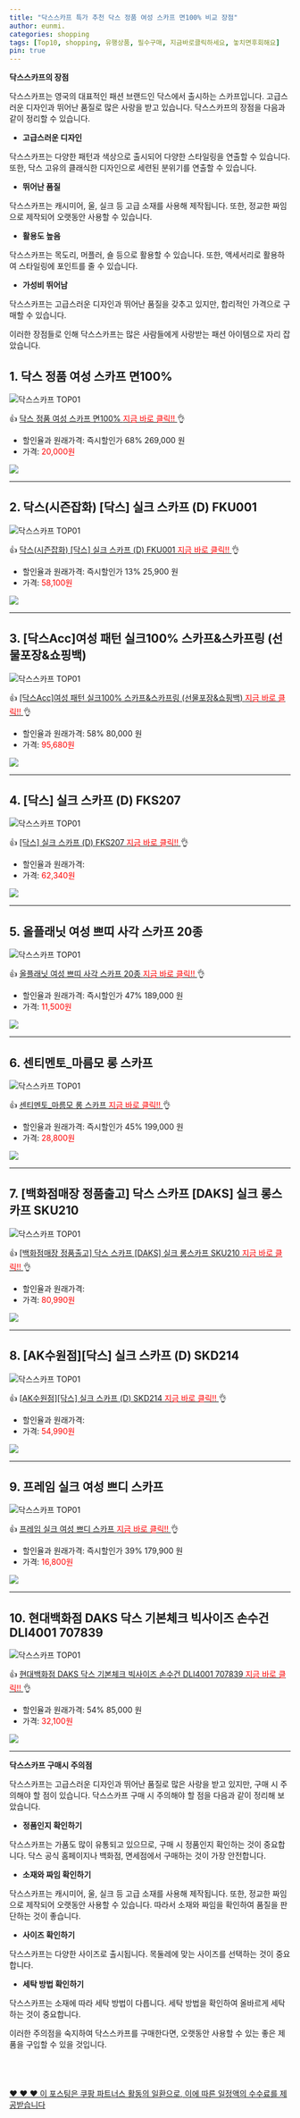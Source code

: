 ```yaml
---
title: "닥스스카프 특가 추천 닥스 정품 여성 스카프 면100% 비교 장점"
author: eunmi.
categories: shopping
tags: [Top10, shopping, 유행상품, 필수구매, 지금바로클릭하세요, 놓치면후회해요]
pin: true
---
```

**닥스스카프의 장점**

닥스스카프는 영국의 대표적인 패션 브랜드인 닥스에서 출시하는 스카프입니다. 고급스러운 디자인과 뛰어난 품질로 많은 사랑을 받고 있습니다. 닥스스카프의 장점을 다음과 같이 정리할 수 있습니다.

* **고급스러운 디자인**

닥스스카프는 다양한 패턴과 색상으로 출시되어 다양한 스타일링을 연출할 수 있습니다. 또한, 닥스 고유의 클래식한 디자인으로 세련된 분위기를 연출할 수 있습니다.

* **뛰어난 품질**

닥스스카프는 캐시미어, 울, 실크 등 고급 소재를 사용해 제작됩니다. 또한, 정교한 짜임으로 제작되어 오랫동안 사용할 수 있습니다.

* **활용도 높음**

닥스스카프는 목도리, 머플러, 숄 등으로 활용할 수 있습니다. 또한, 액세서리로 활용하여 스타일링에 포인트를 줄 수 있습니다.

* **가성비 뛰어남**

닥스스카프는 고급스러운 디자인과 뛰어난 품질을 갖추고 있지만, 합리적인 가격으로 구매할 수 있습니다.

이러한 장점들로 인해 닥스스카프는 많은 사람들에게 사랑받는 패션 아이템으로 자리 잡았습니다.

   

## 1. 닥스 정품 여성 스카프 면100%

![닥스스카프 TOP01](https://thumbnail8.coupangcdn.com/thumbnails/remote/230x230ex/image/vendor_inventory/dbb9/6400fcd55d1b48e7869aaee49389a3c3f6f5c24c8e004f113bdc816cc1c9.jpg)


👍 [닥스 정품 여성 스카프 면100% <font color=red> 지금 바로 클릭!! </font> ](https://link.coupang.com/re/AFFSDP?lptag=AF3617701&subid=GithubCoopas&pageKey=7657234679&traceid=V0-153&itemId=20390375426&vendorItemId=87473196907) 👌 


- 할인율과 원래가격: 즉시할인가 68%  269,000   원
- 가격: <span style='color:red'>20,000원</span>

[![](/discount_price.png)](https://link.coupang.com/re/AFFSDP?lptag=AF3617701&subid=GithubCoopas&pageKey=7657234679&traceid=V0-153&itemId=20390375426&vendorItemId=87473196907)

---


   

## 2. 닥스(시즌잡화) [닥스] 실크 스카프 (D) FKU001

![닥스스카프 TOP01](https://thumbnail10.coupangcdn.com/thumbnails/remote/230x230ex/image/vendor_inventory/7f15/43f48144c33e0ea681b5a10b4fca41cb93e14c22a02d4c98ac09aa918fe2.jpg)


👍 [닥스(시즌잡화) [닥스] 실크 스카프 (D) FKU001 <font color=red> 지금 바로 클릭!! </font> ](https://link.coupang.com/re/AFFSDP?lptag=AF3617701&subid=GithubCoopas&pageKey=6732435818&traceid=V0-153&itemId=15690302432&vendorItemId=87416607381) 👌 


- 할인율과 원래가격: 즉시할인가 13%  25,900   원
- 가격: <span style='color:red'>58,100원</span>

[![](/discount_price.png)](https://link.coupang.com/re/AFFSDP?lptag=AF3617701&subid=GithubCoopas&pageKey=6732435818&traceid=V0-153&itemId=15690302432&vendorItemId=87416607381)

---


   

## 3. [닥스Acc]여성 패턴 실크100% 스카프&스카프링 (선물포장&쇼핑백)

![닥스스카프 TOP01](https://thumbnail6.coupangcdn.com/thumbnails/remote/230x230ex/image/vendor_inventory/f386/e8319ec16981180bb26a6753c8cc1482e06e4a7b55680bebfaff562a93dd.JPG)


👍 [[닥스Acc]여성 패턴 실크100% 스카프&스카프링 (선물포장&쇼핑백) <font color=red> 지금 바로 클릭!! </font> ](https://link.coupang.com/re/AFFSDP?lptag=AF3617701&subid=GithubCoopas&pageKey=7249812347&traceid=V0-153&itemId=18438951327&vendorItemId=87229357091) 👌 


- 할인율과 원래가격: 58%  80,000   원
- 가격: <span style='color:red'>95,680원</span>

[![](/discount_price.png)](https://link.coupang.com/re/AFFSDP?lptag=AF3617701&subid=GithubCoopas&pageKey=7249812347&traceid=V0-153&itemId=18438951327&vendorItemId=87229357091)

---


   

## 4. [닥스] 실크 스카프 (D) FKS207

![닥스스카프 TOP01](https://thumbnail6.coupangcdn.com/thumbnails/remote/230x230ex/image/vendor_inventory/9be0/3c526c073556a20e4e690db4bbb5c20ea30fb54bd23ecdabad350cd4a189.png)


👍 [[닥스] 실크 스카프 (D) FKS207 <font color=red> 지금 바로 클릭!! </font> ](https://link.coupang.com/re/AFFSDP?lptag=AF3617701&subid=GithubCoopas&pageKey=6067580076&traceid=V0-153&itemId=11186618861&vendorItemId=85163301930) 👌 


- 할인율과 원래가격: 
- 가격: <span style='color:red'>62,340원</span>

[![](/discount_price.png)](https://link.coupang.com/re/AFFSDP?lptag=AF3617701&subid=GithubCoopas&pageKey=6067580076&traceid=V0-153&itemId=11186618861&vendorItemId=85163301930)

---


   

## 5. 올플래닛 여성 쁘띠 사각 스카프 20종

![닥스스카프 TOP01](https://thumbnail9.coupangcdn.com/thumbnails/remote/230x230ex/image/vendor_inventory/10f0/3ca0fce06bdb634c681e85f924f9d18cd9e8a9ee8ca6722e66402bf666a2.jpg)


👍 [올플래닛 여성 쁘띠 사각 스카프 20종 <font color=red> 지금 바로 클릭!! </font> ](https://link.coupang.com/re/AFFSDP?lptag=AF3617701&subid=GithubCoopas&pageKey=7651059324&traceid=V0-153&itemId=20357761152&vendorItemId=87441959050) 👌 


- 할인율과 원래가격: 즉시할인가 47%  189,000   원
- 가격: <span style='color:red'>11,500원</span>

[![](/discount_price.png)](https://link.coupang.com/re/AFFSDP?lptag=AF3617701&subid=GithubCoopas&pageKey=7651059324&traceid=V0-153&itemId=20357761152&vendorItemId=87441959050)

---


   

## 6. 센티멘토_마름모 롱 스카프

![닥스스카프 TOP01](https://thumbnail6.coupangcdn.com/thumbnails/remote/230x230ex/image/vendor_inventory/fc39/69548bb1d6245c7e0870c1ed8e67dc6e4fec3f8a64537c1b948d97d00655.jpg)


👍 [센티멘토_마름모 롱 스카프 <font color=red> 지금 바로 클릭!! </font> ](https://link.coupang.com/re/AFFSDP?lptag=AF3617701&subid=GithubCoopas&pageKey=6357078774&traceid=V0-153&itemId=13402780184&vendorItemId=80657509654) 👌 


- 할인율과 원래가격: 즉시할인가 45%  199,000   원
- 가격: <span style='color:red'>28,800원</span>

[![](/discount_price.png)](https://link.coupang.com/re/AFFSDP?lptag=AF3617701&subid=GithubCoopas&pageKey=6357078774&traceid=V0-153&itemId=13402780184&vendorItemId=80657509654)

---


   

## 7. [백화점매장 정품출고] 닥스 스카프 [DAKS] 실크 롱스카프 SKU210

![닥스스카프 TOP01](https://thumbnail10.coupangcdn.com/thumbnails/remote/230x230ex/image/vendor_inventory/31de/fc4db22346b66a759d789be3479145ebecdf1c7c9821ca7c281f1994dc77.JPG)


👍 [[백화점매장 정품출고] 닥스 스카프 [DAKS] 실크 롱스카프 SKU210 <font color=red> 지금 바로 클릭!! </font> ](https://link.coupang.com/re/AFFSDP?lptag=AF3617701&subid=GithubCoopas&pageKey=7568158907&traceid=V0-153&itemId=19952915164&vendorItemId=87506943096) 👌 


- 할인율과 원래가격: 
- 가격: <span style='color:red'>80,990원</span>

[![](/discount_price.png)](https://link.coupang.com/re/AFFSDP?lptag=AF3617701&subid=GithubCoopas&pageKey=7568158907&traceid=V0-153&itemId=19952915164&vendorItemId=87506943096)

---


   

## 8. [AK수원점][닥스] 실크 스카프 (D) SKD214

![닥스스카프 TOP01](https://thumbnail9.coupangcdn.com/thumbnails/remote/230x230ex/image/vendor_inventory/0666/83ea995789dc3338dc688ed13548d1689f5a2a6c1bc7410c9a73f02c7f3c.JPG)


👍 [[AK수원점][닥스] 실크 스카프 (D) SKD214 <font color=red> 지금 바로 클릭!! </font> ](https://link.coupang.com/re/AFFSDP?lptag=AF3617701&subid=GithubCoopas&pageKey=7074760208&traceid=V0-153&itemId=17580933087&vendorItemId=87469120821) 👌 


- 할인율과 원래가격: 
- 가격: <span style='color:red'>54,990원</span>

[![](/discount_price.png)](https://link.coupang.com/re/AFFSDP?lptag=AF3617701&subid=GithubCoopas&pageKey=7074760208&traceid=V0-153&itemId=17580933087&vendorItemId=87469120821)

---


   

## 9. 프레임 실크 여성 쁘디 스카프

![닥스스카프 TOP01](https://thumbnail6.coupangcdn.com/thumbnails/remote/230x230ex/image/vendor_inventory/c28a/1fa6e71d4727ca0d9ca7a368d0dfc16116ab493530f148ac9448c6b16ee0.jpg)


👍 [프레임 실크 여성 쁘디 스카프 <font color=red> 지금 바로 클릭!! </font> ](https://link.coupang.com/re/AFFSDP?lptag=AF3617701&subid=GithubCoopas&pageKey=6328402282&traceid=V0-153&itemId=13223312891&vendorItemId=84283298961) 👌 


- 할인율과 원래가격: 즉시할인가 39%  179,900   원
- 가격: <span style='color:red'>16,800원</span>

[![](/discount_price.png)](https://link.coupang.com/re/AFFSDP?lptag=AF3617701&subid=GithubCoopas&pageKey=6328402282&traceid=V0-153&itemId=13223312891&vendorItemId=84283298961)

---


   

## 10. 현대백화점 DAKS 닥스 기본체크 빅사이즈 손수건 DLI4001 707839

![닥스스카프 TOP01](https://thumbnail6.coupangcdn.com/thumbnails/remote/230x230ex/image/vendor_inventory/018d/284ec49736f4ec7efdf5fcbc28f3353d45e93f857b3f231862068cdefb0a.jpg)


👍 [현대백화점 DAKS 닥스 기본체크 빅사이즈 손수건 DLI4001 707839 <font color=red> 지금 바로 클릭!! </font> ](https://link.coupang.com/re/AFFSDP?lptag=AF3617701&subid=GithubCoopas&pageKey=7162760504&traceid=V0-153&itemId=18029532408&vendorItemId=87498231180) 👌 


- 할인율과 원래가격: 54%  85,000   원
- 가격: <span style='color:red'>32,100원</span>

[![](/discount_price.png)](https://link.coupang.com/re/AFFSDP?lptag=AF3617701&subid=GithubCoopas&pageKey=7162760504&traceid=V0-153&itemId=18029532408&vendorItemId=87498231180)

---
**닥스스카프 구매시 주의점**

닥스스카프는 고급스러운 디자인과 뛰어난 품질로 많은 사랑을 받고 있지만, 구매 시 주의해야 할 점이 있습니다. 닥스스카프 구매 시 주의해야 할 점을 다음과 같이 정리해 보았습니다.

* **정품인지 확인하기**

닥스스카프는 가품도 많이 유통되고 있으므로, 구매 시 정품인지 확인하는 것이 중요합니다. 닥스 공식 홈페이지나 백화점, 면세점에서 구매하는 것이 가장 안전합니다.

* **소재와 짜임 확인하기**

닥스스카프는 캐시미어, 울, 실크 등 고급 소재를 사용해 제작됩니다. 또한, 정교한 짜임으로 제작되어 오랫동안 사용할 수 있습니다. 따라서 소재와 짜임을 확인하여 품질을 판단하는 것이 좋습니다.

* **사이즈 확인하기**

닥스스카프는 다양한 사이즈로 출시됩니다. 목둘레에 맞는 사이즈를 선택하는 것이 중요합니다.

* **세탁 방법 확인하기**

닥스스카프는 소재에 따라 세탁 방법이 다릅니다. 세탁 방법을 확인하여 올바르게 세탁하는 것이 중요합니다.

이러한 주의점을 숙지하여 닥스스카프를 구매한다면, 오랫동안 사용할 수 있는 좋은 제품을 구입할 수 있을 것입니다.<br><br><br><br><br> [ ❤ ❤ ❤ 이 포스팅은 쿠팡 파트너스 활동의 일환으로, 이에 따른 일정액의 수수료를 제공받습니다](https://link.coupang.com/a/bcEFyh)